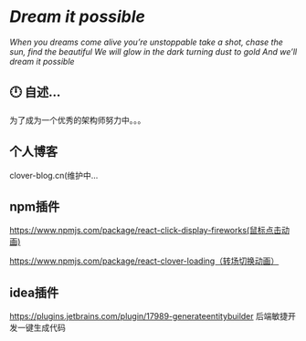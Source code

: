 # *Dream it possible*

*When you dreams come alive you’re unstoppable take a shot, chase the sun, find the beautiful*
*We will glow in the dark turning dust to gold And we’ll dream it possible*

## 🕛 自述...

为了成为一个优秀的架构师努力中。。。

## 个人博客
clover-blog.cn(维护中...

## npm插件

https://www.npmjs.com/package/react-click-display-fireworks(鼠标点击动画)

https://www.npmjs.com/package/react-clover-loading（转场切换动画）

## idea插件

https://plugins.jetbrains.com/plugin/17989-generateentitybuilder 后端敏捷开发一键生成代码
